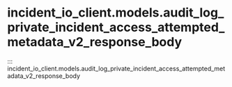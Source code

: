 # incident_io_client.models.audit_log_private_incident_access_attempted_metadata_v2_response_body

::: incident_io_client.models.audit_log_private_incident_access_attempted_metadata_v2_response_body
